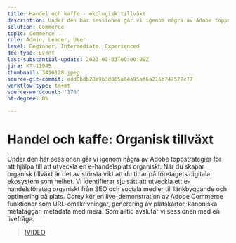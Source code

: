 ```yaml
---
title: Handel och kaffe - ekologisk tillväxt
description: Under den här sessionen går vi igenom några av Adobe toppstrategier för att hjälpa till att utveckla en e-handelsplats organiskt. När du skapar organisk tillväxt är det av största vikt att du tittar på företagets digitala ekosystem som helhet. Vi identifierar sju sätt att utveckla ett e-handelsföretag organiskt från SEO och sociala medier till länkbyggande och optimering på plats. Corey kör en live-demonstration av Adobe Commerce funktioner som URL-omskrivningar, generering av platskartor, kanoniska metataggar, metadata med mera. Som alltid avslutar vi sessionen med en livefråga.
solution: Commerce
topic: Commerce
role: Admin, Leader, User
level: Beginner, Intermediate, Experienced
doc-type: Event
last-substantial-update: 2023-03-03T00:00:00Z
jira: KT-11945
thumbnail: 3416128.jpeg
source-git-commit: edd0bdb28a9b3d065a64a95af6a216b747577c77
workflow-type: tm+mt
source-wordcount: '176'
ht-degree: 0%

---
```


# Handel och kaffe: Organisk tillväxt

Under den här sessionen går vi igenom några av Adobe toppstrategier för att hjälpa till att utveckla en e-handelsplats organiskt. När du skapar organisk tillväxt är det av största vikt att du tittar på företagets digitala ekosystem som helhet. Vi identifierar sju sätt att utveckla ett e-handelsföretag organiskt från SEO och sociala medier till länkbyggande och optimering på plats. Corey kör en live-demonstration av Adobe Commerce funktioner som URL-omskrivningar, generering av platskartor, kanoniska metataggar, metadata med mera. Som alltid avslutar vi sessionen med en livefråga.

>[!VIDEO](https://video.tv.adobe.com/v/3416128/?quality=12&learn=on)

